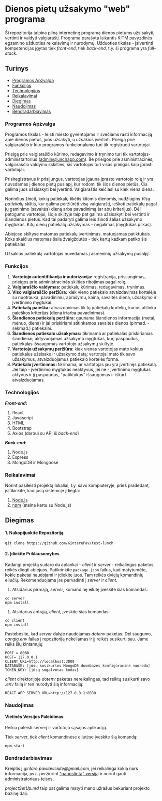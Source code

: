 # Dienos pietų užsakymo "web" programa

Ši repozitorija talpina pilną internetinę programą dienos pietums užsisakyti, vertinti ir valdyti valgiaraštį. Programa parašyta laikantis KITM pavyzdinės egzamino užduoties reikalavimų ir nurodymų. Užduoties tikslas - įsivertinti kompetencijas įgytas tiek _front-end_, tiek _back-end_, t.y. ši programa yra _full-stack_.

## Turinys

- [Programos Apžvalga](#projekto-apžvalga)
- [Funkcijos](#funkcijos)
- [Technologijos](#technologijos)
- [Reikalavimai](#reikalavimai)
- [Diegimas](#diegimas)
- [Naudojimas](#naudojimas)
- [Bendradarbiavimas](#bendradarbiavimas)

### Programos Apžvalga

Programos tikslas - leisti miesto gyventojams ir svečiams rasti informaciją apie dienos pietus, juos užsakyti, o užsakius įvertinti. Prieigą prie valgiaraščio ir kito programos funkcionalumo turi tik registruoti vartotojai.

Prieigą prie valgiaraščio kūrimo, redagavimo ir trynimo turi tik vartotojas-administartorius (admin@lunchapp.com). Be prieigos prie asministracinės, valgiaraščio valdymo sskilties, šis vartotojas turi visas prieigas kaip įprasti vartotojai.

Prisiregistravus ir prisijungus, vartotojas įgauna įprasto vartotojo rolę ir yra nuvedamas į dienos pietų puslapį, kur rodomi tik šios dienos pietūs. Čia galima juos užsisakyti bei įvertinti. Valgiaraštis keičiasi su kiek viena diena.

Norinčius žinoti, kokių patiekalų tikėtis kitomis dienomis, nudžiugins _Visų patiekalų_ skiltis, kur galima peržiūrėti visą valgiaraštį, ieškoti patiekalų pagal jų gaminimo (savaitės) dieną arba pavadinimą (ar abu kriterijus). Dėl patogumo vartotojui, šioje skiltyje taip pat galima užsisakyti bei vertinti ir šiandienos pietus. Kad tai padaryti galima leis žinoti žalias užsakymo mygtukas. Kitų dienų patiekalų užsakymas - negalimas (mygtukas pilkas).

Abiejose skiltyse matomas patiekalų įvertinimas, matuojamas patiktukais. Koks skaičius matomas šalia žvaigždutės - tiek kartų kažkam patiko šis patiekalas.

Užsakius patiekalą vartotojas nuvedamas į asmeninių užsakymų pusalpį.

### Funkcijos

1. **Vartotojo autentifikacija ir autorizacija:** registracija, prisijungimas, prieigos prie administracinės skilties ribojimas pagal rolę.
1. **Valgiaraščio valdymas:** patiekalų kūrimas, redagavimas, trynimas.
1. **Viso valgiaraščio peržiūra:** kiek vieno patiekalo atvaizdavimas kortelėje su nuotrauka, pavadinimu, aprašymu, kaina, savaitės diena, užsakymo ir įvertinimo mygtukai.
1. **Patiekalų paieška:** atvaizdavimas tik tų patiekalų kortelių, kurios atitinka paieškos kriterijus (diena ir/arba pavadinimas).
1. **Šiandienos patiekalų peržiūra:** gaunama šiandienos informacija (metai, mėnuo, diena) ir jai priskiriami atitinkamos savaitės dienos (pirmad. - sekmad.) patiekalai.
1. **Šiandienos patiekalo užsakymas:** tikrinama ar patiekalas priskiriamas šiandienai, aktyvuojamas užsakymo mygtukas, kurį paspaudus, patiekalas išsaugomas vartotojo užsakymų skiltyje.
1. **Vartotojo užsakymų peržiūra:** kiek vienas vartotojas mato kokius patiekalus užsisakė ir užsakymo datą; vartotojai mato tik savo užsakymus, atvaizduojamus patiekalo kortelės forma.
1. **Patiekalo įvertinimas:** tikrinama, ar vartotojas jau yra įvertinęs patiekalą. Jei taip - įvertinimo mygtukas neaktyvus, jei ne - įvertinimo mygtukas aktyvus ir jį paspaudus, "patiktukas" išsaugomas ir iškart atvaizduojamas.

### Technologijos

**_Front-end_:**

1. React
1. Javascript
1. HTML
1. Bootstrap
1. Axios (darbui su API iš _back-end_)

**_Back-end_:**

1. Node.js
1. Express
1. MongoDB ir Mongoose

### Reikalavimai

Norint pasileisti projektą lokaliai, t.y. savo kompiuteryje, prieš pradedant, įsitikinkite, kad jūsų sistemoje įdiegta:

1. [Node.js](https://nodejs.org/ "https://nodejs.org/")
1. [npm](https://www.npmjs.com/ "https://www.npmjs.com/") (ateina kartu su Node.js)

## Diegimas

#### 1\. Nukopijuokite Repozitoriją

```
git clone https://github.com/GintarePav/test-lunch
```

#### 2\. Įdiekite Priklausomybes

Kadangi projektą sudaro du aplankai - _client_ ir _server_ - reikalingus paketus reikės diegti abiejuos. Patikrinkite `package.json` failus, kad matytumėte, kokie paketai naudojami ir įdiekite juos. Tam reikės dviejų komandinių eilučių. Rekomenduojama jas pervadinti į _server_ ir _client_.

1. Atsidarius pirmają, _server_, komandinę eilutę įveskite šias komandas:

```
cd server
npm install
```

1. Atsidarius antrąją, _client_, įveskite šias komandas:

```
cd client
npm install
```

Pastebėsite, kad _server_ dalyje naudojamas _dotenv_ paketas. Dėl saugumo, _congig.env_ failas į repozitoriją nekeliamas ir jį reikės susikurti sau. Jame reiks šių kintamųjų:

```
PORT = 8080
HOST= 127.0.0.1
CLIENT_URL=http://localhost:3000
DATABASE: [jūsų susikurtos MongoDB duombazės konfigūracinė nuoroda]
TOKEN_KEY: [jūsų sugalvotas kodas]
```

_client_ direktorijoje _dotenv_ paketas nereikalingas, tad reiktų susikurti savo _.env_ failą ir ten nurodyti šią informaciją:

```
REACT_APP_SERVER_URL=http://127.0.0.1:8080
```

### Naudojimas

#### Vietinės Versijos Paleidimas

Reikia paleisti serverį ir vartotojo sąsajos aplikaciją.

Tiek _server_, tiek _client_ komandinėse eilutėse įveskite šią komandą:

```
npm start
```

### Bendradarbiavimas

Kreiptis į _gintare.pavilaviciute@gmail.com_, jei reikalinga kokia nors informacija, pvz. peržiūrint ["pahostintą" versiją](https://kontrastu-virtuve.vercel.app/todays-lunch) ir norint gauti administratoriaus teises.

_projectSetUp.md_ taip pat galima matyti mano užrašus bekuriant projekto bazinę dalį.
